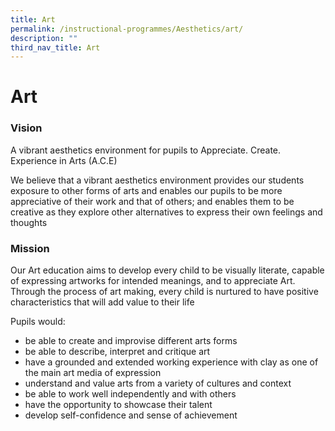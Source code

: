 ```yaml
---
title: Art
permalink: /instructional-programmes/Aesthetics/art/
description: ""
third_nav_title: Art
---
```


# **Art**

### Vision

A vibrant aesthetics environment for pupils to Appreciate. Create. Experience in Arts (A.C.E)

We believe that a vibrant aesthetics environment provides our students exposure to other forms of arts and enables our pupils to be more appreciative of their work and that of others; and enables them to be creative as they explore other alternatives to express their own feelings and thoughts


### Mission

Our Art education aims to develop every child to be visually literate, capable of expressing artworks for intended meanings, and to appreciate Art. Through the process of art making, every child is nurtured to have positive characteristics that will add value to their life

Pupils would:

* be able to create and improvise different arts forms
* be able to describe, interpret and critique art
* have a grounded and extended working experience with clay as one of the main art media of expression
* understand and value arts from a variety of cultures and context
* be able to work well independently and with others
* have the opportunity to showcase their talent
* develop self-confidence and sense of achievement